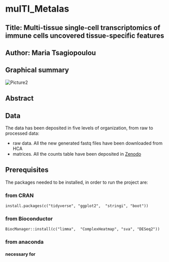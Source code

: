 # mulTI_Metalas
## Title: Multi-tissue single-cell transcriptomics of immune cells uncovered tissue-specific features 

## Author: Maria Tsagiopoulou

## Graphical summary
![Picture2](https://user-images.githubusercontent.com/19466299/203803295-3c1bf56c-c81b-4bbb-bede-6bfa66f33f50.png)


## Abstract


## Data
The data has been deposited in five levels of organization, from raw to processed data:

- raw data. All the new generated fastq files have been downloaded from HCA
- matrices. All the counts table have been deposited in [Zenodo](https://zenodo.org/record/XX)


## Prerequisites
The packages needed to be installed, in order to run the project are:

### from CRAN
```
install.packages(c("tidyverse", "ggplot2",  "stringi", "boot"))
```
### from Bioconductor
```
BiocManager::install(c("limma",  "ComplexHeatmap", "sva", "DESeq2"))
```
### from anaconda
#### necessary for 
